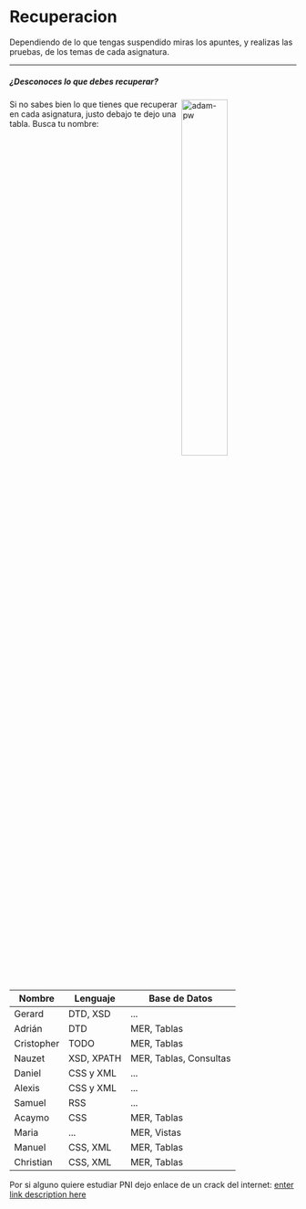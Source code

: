 # Recuperacion

Dependiendo de lo que tengas suspendido miras los apuntes, y realizas las pruebas, de los temas de cada asignatura.

 ---

 ##### ¿Desconoces lo que debes recuperar?


 <p><img align="right" src="https://github.com/Adam-pw/Adam-pw/blob/main/animation_500_kxa883sd.gif" alt="adam-pw" width=40% /></p>

<p align="left"> Si no sabes bien lo que tienes que recuperar en cada asignatura, justo debajo te dejo una tabla.
 Busca tu nombre:</p>

  |Nombre|Lenguaje|Base de Datos| 
 |------|--------|-------------|
 |Gerard|DTD, XSD|...|
 |Adrián|DTD|MER, Tablas|
 |Cristopher|TODO|MER, Tablas|
 |Nauzet|XSD, XPATH|MER, Tablas, Consultas|
 |Daniel|CSS y XML|...|
 |Alexis|CSS y XML|...|
 |Samuel|RSS|...|
 |Acaymo|CSS|MER, Tablas|
 |Maria|...|MER, Vistas|
 |Manuel|CSS, XML|MER, Tablas|
 |Christian|CSS, XML|MER, Tablas|



Por si alguno quiere estudiar PNI dejo enlace de un crack del internet:
[enter link description here](https://www.youtube.com/@eliezer.deleon)
